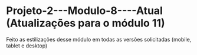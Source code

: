 # Projeto-2---Modulo-8----Atual (Atualizações para o módulo 11)
Feito as estilizações desse módulo em todas as versões solicitadas (mobile, tablet e desktop)
